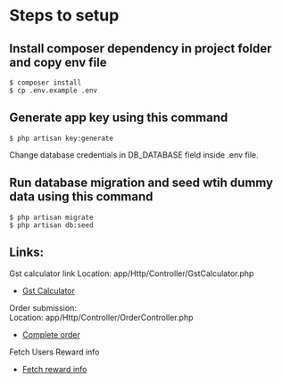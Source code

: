 # Steps to setup

## Install composer dependency in project folder and copy env file
```
$ composer install
$ cp .env.example .env
```

## Generate app key using this command 
```
$ php artisan key:generate
```

Change database credentials in DB_DATABASE field inside .env file. 

## Run database migration and seed wtih dummy data using this command
```
$ php artisan migrate 
$ php artisan db:seed 
```


## Links: 

Gst calculator link 
Location: app/Http/Controller/GstCalculator.php 
- [Gst Calculator](http://127.0.0.1:8000/gst-calculator) 

Order submission:  
Location: app/Http/Controller/OrderController.php 

- [Complete order](http://127.0.0.1:8000/complete-order/1) 

Fetch Users Reward info
- [Fetch reward info](http://127.0.0.1:8000/rewards)
